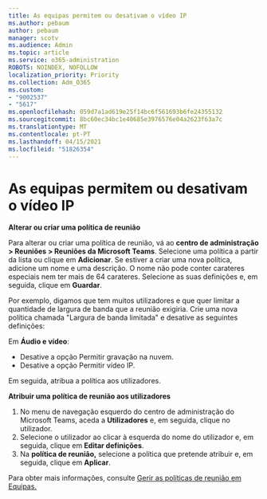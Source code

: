 ```yaml
---
title: As equipas permitem ou desativam o vídeo IP
ms.author: pebaum
author: pebaum
manager: scotv
ms.audience: Admin
ms.topic: article
ms.service: o365-administration
ROBOTS: NOINDEX, NOFOLLOW
localization_priority: Priority
ms.collection: Adm_O365
ms.custom:
- "9002537"
- "5617"
ms.openlocfilehash: 059d7a1ad619e25f14bc6f561693b6fe24355132
ms.sourcegitcommit: 8bc60ec34bc1e40685e3976576e04a2623f63a7c
ms.translationtype: MT
ms.contentlocale: pt-PT
ms.lasthandoff: 04/15/2021
ms.locfileid: "51826354"
---
```

# <a name="teams-allow-or-disable-ip-video"></a>As equipas permitem ou desativam o vídeo IP

**Alterar ou criar uma política de reunião**

Para alterar ou criar uma política de reunião, vá ao **centro de administração > Reuniões > Reuniões da Microsoft Teams**. Selecione uma política a partir da lista ou clique em **Adicionar**. Se estiver a criar uma nova política, adicione um nome e uma descrição. O nome não pode conter carateres especiais nem ter mais de 64 carateres. Selecione as suas definições e, em seguida, clique em **Guardar**.

Por exemplo, digamos que tem muitos utilizadores e que quer limitar a quantidade de largura de banda que a reunião exigiria. Crie uma nova política chamada "Largura de banda limitada" e desative as seguintes definições:

Em **Áudio e vídeo**:

- Desative a opção Permitir gravação na nuvem.
- Desative a opção Permitir vídeo IP.

Em seguida, atribua a política aos utilizadores.

**Atribuir uma política de reunião aos utilizadores**

1. No menu de navegação esquerdo do centro de administração do Microsoft Teams, aceda a **Utilizadores** e, em seguida, clique no utilizador.
2. Selecione o utilizador ao clicar à esquerda do nome do utilizador e, em seguida, clique em **Editar definições**.
3. Na **política de reunião,** selecione a política que pretende atribuir e, em seguida, clique em **Aplicar**.

Para obter mais informações, consulte [Gerir as políticas de reunião em Equipas.](https://docs.microsoft.com/microsoftteams/meeting-policies-in-teams)
